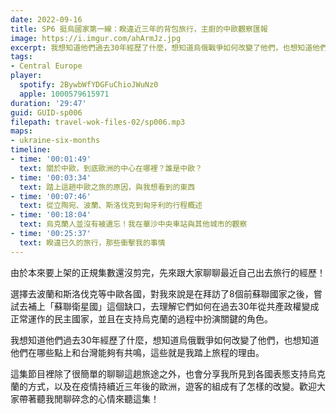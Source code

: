 ```yaml
---
date: 2022-09-16
title: SP6 挺烏國家第一線：睽違近三年的背包旅行，主廚的中歐觀察匯報
image: https://i.imgur.com/ahArmJz.jpg
excerpt: 我想知道他們過去30年經歷了什麼，想知道烏俄戰爭如何改變了他們，也想知道他們在哪些點上和台灣能夠有共鳴，這些就是我踏上旅程的理由。
tags:
- Central Europe
player:
  spotify: 2BywbWfYDGFuChioJWuNz0
  apple: 1000579615971
duration: '29:47'
guid: GUID-sp006
filepath: travel-wok-files-02/sp006.mp3
maps:
- ukraine-six-months
timeline:
- time: '00:01:49'
  text: 關於中歐，到底歐洲的中心在哪裡？誰是中歐？
- time: '00:03:34'
  text: 踏上這趟中歐之旅的原因，與我想看到的東西
- time: '00:07:46'
  text: 從立陶宛、波蘭、斯洛伐克到匈牙利的行程概述
- time: '00:18:04'
  text: 烏克蘭人並沒有被遺忘！我在華沙中央車站與其他城市的觀察
- time: '00:25:37'
  text: 睽違已久的旅行，那些衝擊我的事情
---
```

由於本來要上架的正規集數還沒剪完，先來跟大家聊聊最近自己出去旅行的經歷！

選擇去波蘭和斯洛伐克等中歐各國，對我來說是在拜訪了8個前蘇聯國家之後，嘗試去補上「蘇聯衛星國」這個缺口，去理解它們如何在過去30年從共產政權變成正常運作的民主國家，並且在支持烏克蘭的過程中扮演關鍵的角色。

我想知道他們過去30年經歷了什麼，想知道烏俄戰爭如何改變了他們，也想知道他們在哪些點上和台灣能夠有共鳴，這些就是我踏上旅程的理由。

這集節目裡除了很簡單的聊聊這趟旅途之外，也會分享我所見到各國表態支持烏克蘭的方式，以及在疫情持續近三年後的歐洲，遊客的組成有了怎樣的改變。歡迎大家帶著聽我閒聊碎念的心情來聽這集！
